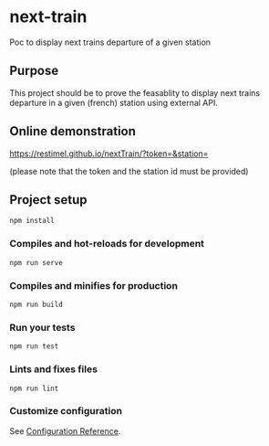 # next-train

Poc to display next trains departure of a given station

## Purpose

This project should be to prove the feasablity to display next trains departure in a given (french) station using external API.

## Online demonstration

https://restimel.github.io/nextTrain/?token=&station=

(please note that the token and the station id must be provided)

## Project setup
```
npm install
```

### Compiles and hot-reloads for development
```
npm run serve
```

### Compiles and minifies for production
```
npm run build
```

### Run your tests
```
npm run test
```

### Lints and fixes files
```
npm run lint
```

### Customize configuration
See [Configuration Reference](https://cli.vuejs.org/config/).
